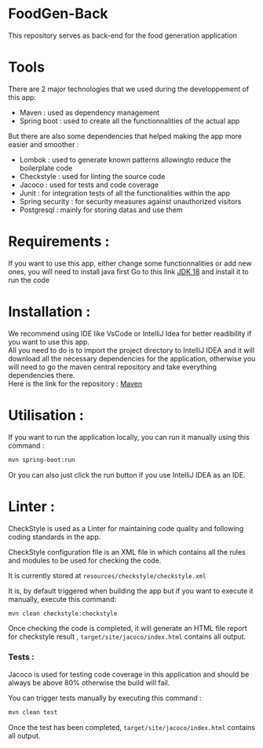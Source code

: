 # FoodGen-Back

This repository serves as back-end for the food generation application

# Tools
There are 2 major technologies that we used during the developpement of this app:
* Maven : used as dependency management
* Spring boot : used to create all the functionnalities of the actual app

But there are also some dependencies that helped making the app more easier and smoother :
* Lombok : used to generate known patterns allowingto reduce the boilerplate code
* Checkstyle : used for linting the source code
* Jacoco : used for tests and code coverage
* Junit : for integration tests of all the functionalities within the app
* Spring security : for security measures against unauthorized visitors
* Postgresql : mainly for storing datas and use them

# Requirements :
If you want to use this app, either change some functionnalities or add new ones, you will need to install java first
Go to this link [JDK 18](https://www.oracle.com/java/technologies/javase/jdk18-archive-downloads.html) and install it to run the code

# Installation :
We recommend using IDE like VsCode or IntelliJ Idea for better readibility if you want to use this app. </br>
All you need to do is to import the project directory to IntelliJ IDEA and it will download all the necessary dependencies
for the application, otherwise you will need to go the maven central repository and take everything dependencies there. </br>
Here is the link for the repository : [Maven](https://mvnrepository.com/)

# Utilisation :
If you want to run the application locally, you can run it manually using this command :
   ```sh
   mvn spring-boot:run
   ```
Or you can also just click the run button if you use IntelliJ IDEA as an IDE.

# Linter :
CheckStyle is used as a Linter for maintaining code quality and following coding standards in
the app. </br>

CheckStyle configuration file is an XML file in which contains all the rules
and modules to be used for checking the code. </br>

It is currently stored at `resources/checkstyle/checkstyle.xml`

It is, by default triggered when building the app but if you want to execute it manually, execute this command:
   ```sh
   mvn clean checkstyle:checkstyle
   ```

Once checking the code is completed, it will generate an HTML file report for checkstyle result
, `target/site/jacoco/index.html` contains all output.

### Tests :
Jacoco is used for testing code coverage in this application and should be always be above 80% 
otherwise the build will fail.

You can trigger tests manually by executing this command :
   ```sh
   mvn clean test
   ```

Once the test has been completed, `target/site/jacoco/index.html` contains all output.

